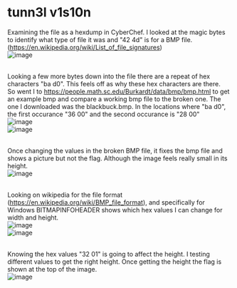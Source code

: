 # tunn3l v1s10n

Examining the file as a hexdump in CyberChef. I looked at the magic bytes to identify what type of file it was and "42 4d" is for a BMP file. (https://en.wikipedia.org/wiki/List_of_file_signatures)</br>
![image](https://github.com/ShadowBringer007/CTF_Repository/assets/47370367/29552c12-aa54-4822-8d16-586b62ed185d)</br>
</br>

Looking a few more bytes down into the file there are a repeat of hex characters "ba d0". This feels off as why these hex characters are there.</br>
So went I to https://people.math.sc.edu/Burkardt/data/bmp/bmp.html to get an example bmp and compare a working bmp file to the broken one. The one I downloaded was the blackbuck.bmp. In the locations where "ba d0", the first occurance "36 00" and the second occurance is "28 00"</br>
![image](https://github.com/ShadowBringer007/CTF_Repository/assets/47370367/80654817-391b-485b-861f-b360500bbb01)</br>
![image](https://github.com/ShadowBringer007/CTF_Repository/assets/47370367/d21eca41-7788-4cda-8988-9b2fc570e72e)</br>
</br>

Once changing the values in the broken BMP file, it fixes the bmp file and shows a picture but not the flag. Although the image feels really small in its height.</br>
![image](https://github.com/ShadowBringer007/CTF_Repository/assets/47370367/82a6cf2b-65a6-44af-8f38-30330cbbced5)</br>
</br>

Looking on wikipedia for the file format (https://en.wikipedia.org/wiki/BMP_file_format), and specifically for Windows BITMAPINFOHEADER shows which hex values I can change for width and height.</br>
![image](https://github.com/ShadowBringer007/CTF_Repository/assets/47370367/e7633cc0-4b43-4c01-b3e8-c949bd97c711)</br>
![image](https://github.com/ShadowBringer007/CTF_Repository/assets/47370367/9998edf3-f915-459f-9c45-6f67a186192b)</br>
</br>

Knowing the hex values "32 01" is going to affect the height. I testing different values to get the right height. Once getting the height the flag is shown at the top of the image.</br>
![image](https://github.com/ShadowBringer007/CTF_Repository/assets/47370367/fe75eda4-0509-42f6-9b7b-b164033f07a4)</br>

